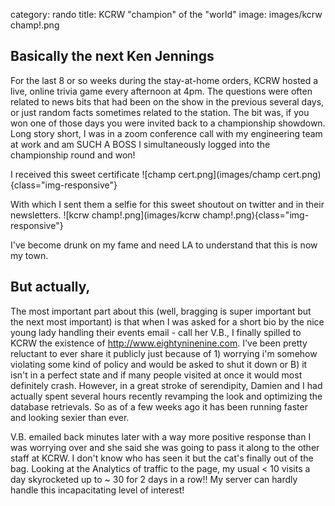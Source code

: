 category: rando
title: KCRW "champion" of the "world"
image: images/kcrw champ!.png

## Basically the next Ken Jennings

For the last 8 or so weeks during the stay-at-home orders, KCRW hosted a live, online trivia game every afternoon at 4pm. The questions were often related to news bits that had been on the show in the previous several days, or just random facts sometimes related to the station. The bit was, if you won one of those days you were invited back to a championship showdown. Long story short, I was in a zoom conference call with my engineering team at work and am SUCH A BOSS I simultaneously logged into the championship round and won!

I received this sweet certificate
![champ cert.png](images/champ cert.png){class="img-responsive"}

With which I sent them a selfie for this sweet shoutout on twitter and in their newsletters.
![kcrw champ!.png](images/kcrw champ!.png){class="img-responsive"}

I've become drunk on my fame and need LA to understand that this is now my town.

## But actually, 

The most important part about this (well, bragging is super important but the next most important) is that when I was asked for a short bio by the nice young lady handling their events email - call her V.B., I finally spilled to KCRW the existence of <http://www.eightyninenine.com>. I've been pretty reluctant to ever share it publicly just because of 1) worrying i'm somehow violating some kind of policy and would be asked to shut it down or B) it isn't in a perfect state and if many people visited at once it would most definitely crash. However, in a great stroke of serendipity, Damien and I had actually spent several hours recently revamping the look and optimizing the database retrievals. So as of a few weeks ago it has been running faster and looking sexier than ever. 

V.B. emailed back minutes later with a way more positive response than I was worrying over and she said she was going to pass it along to the other staff at KCRW. I don't know who has seen it but the cat's finally out of the bag. Looking at the Analytics of traffic to the page, my usual < 10 visits a day skyrocketed up to ~ 30 for 2 days in a row!! My server can hardly handle this incapacitating level of interest!